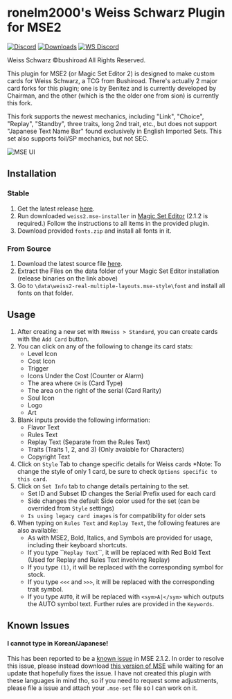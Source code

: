 ronelm2000's Weiss Schwarz Plugin for MSE2
===========
[![Discord](https://img.shields.io/discord/831048458608705627?label=Discord)](https://discord.gg/9T55jJGHJD)
[![Downloads](https://img.shields.io/github/downloads/ronelm2000/weiss-mse-plugin/total.svg)](https://tooomm.github.io/github-release-stats/?username=ronelm2000&repository=weiss-mse-plugin)
[![WS Discord](https://img.shields.io/badge/WS%20Discord-%3F%3F%3F-lime)](https://discord.gg/B5RbYXH)

Weiss Schwarz ©bushiroad All Rights Reserved.

This plugin for MSE2 (or Magic Set Editor 2) is designed to make custom cards for Weiss Schwarz, a TCG from Bushiroad. There's actually 2 major card forks for this plugin; one is by Benitez and is currently developed by Chairman, and the other (which is the the older one from sion) is currently this fork.

This fork supports the newest mechanics, including "Link", "Choice", "Replay", "Standby", three traits, long 2nd trait, etc., but does not support "Japanese Text Name Bar" found exclusively in English Imported Sets. This set also supports foil/SP mechanics, but not SEC.

![MSE UI](https://user-images.githubusercontent.com/12634987/220225328-485ba3ae-0c9a-410a-9770-bf1b8f4ca2dc.png)


## Installation
### Stable
1. Get the latest release [here](https://github.com/ronelm2000/weiss-mse-plugin/releases).
2. Run downloaded `weiss2.mse-installer` in [Magic Set Editor](https://github.com/twanvl/MagicSetEditor2/releases/) (2.1.2 is required.) Follow the instructions to all items in the provided plugin.
3. Download provided `fonts.zip` and install all fonts in it.
### From Source
1. Download the latest source file [here](https://github.com/ronelm2000/weiss-mse-plugin/archive/refs/heads/master.zip).
2. Extract the Files on the data folder of your Magic Set Editor installation (release binaries on the link above)
3. Go to `\data\weiss2-real-multiple-layouts.mse-style\font` and install all fonts on that folder.

## Usage
1. After creating a new set with `RWeiss > Standard`, you can create cards with the `Add Card` button.
2. You can click on any of the following to change its card stats:
   - Level Icon
   - Cost Icon
   - Trigger
   - Icons Under the Cost (Counter or Alarm)
   - The area where `CH` is (Card Type)
   - The area on the right of the serial (Card Rarity)
   - Soul Icon
   - Logo
   - Art
3. Blank inputs provide the following information:
   - Flavor Text
   - Rules Text
   - Replay Text (Separate from the Rules Text)
   - Traits (Traits 1, 2, and 3) (Only avaiable for Characters)
   - Copyright Text
4. Click on `Style` Tab to change specific details for Weiss cards
   *Note: To change the style of only 1 card, be sure to check `Options specific to this card`.
5. Click on `Set Info` tab to change details pertaining to the set.
   - Set ID and Subset ID changes the Serial Prefix used for each card
   - Side changes the default Side color used for the set (can be overrided from `Style` settings)
   - `Is using legacy card images` is for compatibility for older sets
6. When typing on `Rules Text` and `Replay Text`, the following features are also available:
   - As with MSE2, Bold, Italics, and Symbols are provided for usage, including their keyboard shortcuts.
   - If you type \`\``Replay Text`\`\`, it will be replaced with Red Bold Text (Used for Replay and Rules Text involving Replay)
   - If you type `(1)`, it will be replaced with the corresponding symbol for stock.
   - If you type `<<<` and `>>>`, it will be replaced with the corresponding trait symbol.
   - If you type `AUTO`, it will be replaced with `<sym>A|</sym>` which outputs the AUTO symbol text. Further rules are provided in the `Keywords`.

## Known Issues
#### I cannot type in Korean/Japanese!
This has been reported to be a [known issue](https://github.com/twanvl/MagicSetEditor2/issues/121) in MSE 2.1.2. In order to resolve this issue, please instead download [this version of MSE](https://github.com/haganbmj/MagicSetEditor2/releases/tag/v2.2.2) while waiting for an update that hopefully fixes the issue. I have not created this plugin with these languages in mind tho, so if you need to request some adjustments, please file a issue and attach your `.mse-set` file so I can work on it.



